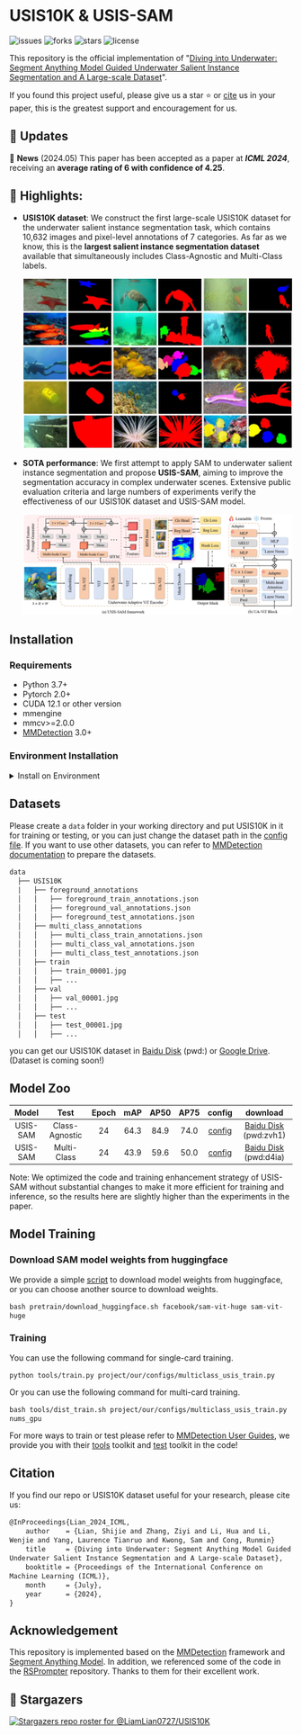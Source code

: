 # USIS10K & USIS-SAM
![issues](https://img.shields.io/github/issues/LiamLian0727/USIS10K)
![forks](https://img.shields.io/github/forks/LiamLian0727/USIS10K?style=flat&color=orange)
![stars](https://img.shields.io/github/stars/LiamLian0727/USIS10K?style=flat&color=red)
![license](https://img.shields.io/github/license/LiamLian0727/USIS10K)

This repository is the official implementation of "[Diving into Underwater: Segment Anything Model Guided Underwater Salient Instance Segmentation and A Large-scale Dataset]()".

If you found this project useful, please give us a star ⭐️ or [cite](#citation) us in your paper, this is the greatest support and encouragement for us.

## :speech_balloon: Updates
🚩 **News** (2024.05) This paper has been accepted as a paper at **_ICML 2024_**, receiving an **average rating of 6 with confidence of 4.25**.

## :rocket: Highlights:
- **USIS10K dataset**: We construct the first large-scale USIS10K dataset for the underwater salient instance segmentation task, which contains 10,632 images and pixel-level annotations of 7 categories. As far as we know, this is the **largest salient instance segmentation dataset** available that simultaneously includes Class-Agnostic and Multi-Class labels.
  
  ![dataset img](figs/dataset_show.png)
- **SOTA performance**: We first attempt to apply SAM to underwater salient instance segmentation and propose **USIS-SAM**, aiming to improve the segmentation accuracy in complex underwater scenes. Extensive public evaluation criteria and large numbers of experiments verify the effectiveness of our USIS10K dataset and USIS-SAM model.
 
  ![framework_img](figs/framework.png)

## Installation

### Requirements
* Python 3.7+
* Pytorch 2.0+
* CUDA 12.1 or other version
* mmengine
* mmcv>=2.0.0
* [MMDetection](https://mmdetection.readthedocs.io/en/latest/get_started.html) 3.0+

### Environment Installation
<details>
<summary>Install on Environment</summary> <br/> 

**Step 0**: Download and install [Miniconda](https://docs.conda.io/projects/miniconda/en/latest/index.html) from the official website.

**Step 1**: Create a conda environment and activate it.

```shell
conda create -n usis python=3.9 -y
conda activate usis
```

**Step 2**: Install [PyTorch](https://pytorch.org/get-started/previous-versions/#v212). If you have experience with PyTorch and have already installed it, you can skip to the next section. 

**Step 3**: Install MMEngine, MMCV, and MMDetection using MIM.

```shell
pip install -U openmim
mim install mmengine
mim install "mmcv>=2.0.0"
mim install mmdet
```

**Step 4**: Install other dependencies from requirements.txt
```shell
pip install -r requirements.txt
```

</details>

## Datasets

Please create a `data` folder in your working directory and put USIS10K in it for training or testing, or you can just change the dataset path in the [config file](project/our/configs). If you want to use other datasets, you can refer to [MMDetection documentation](https://mmdetection.readthedocs.io/en/latest/user_guides/dataset_prepare.html) to prepare the datasets.

    data
      ├── USIS10K
      |   ├── foreground_annotations
      │   │   ├── foreground_train_annotations.json
      │   │   ├── foreground_val_annotations.json
      │   │   ├── foreground_test_annotations.json
      │   ├── multi_class_annotations
      │   │   ├── multi_class_train_annotations.json
      │   │   ├── multi_class_val_annotations.json
      │   │   ├── multi_class_test_annotations.json
      │   ├── train
      │   │   ├── train_00001.jpg
      │   │   ├── ...
      │   ├── val
      │   │   ├── val_00001.jpg
      │   │   ├── ...
      │   ├── test
      │   │   ├── test_00001.jpg
      │   │   ├── ...

you can get our USIS10K dataset in [Baidu Disk]() (pwd:) or [Google Drive]().
(Dataset is coming soon!)

## Model Zoo
|Model|Test|Epoch    | mAP        | AP50      |AP75      |   config |   download |
|:---:|:--:|:-------:|:----------:|:---------:|:--------:|:--------:|:----------:|
|USIS-SAM|Class-Agnostic|24|64.3|84.9|74.0|[config](project/our/configs/foreground_usis_train.py)|[Baidu Disk](https://pan.baidu.com/s/1V-1fGFAvq50vbMer2n7Lkw?pwd=zvh1) (pwd:zvh1)|
|USIS-SAM|Multi-Class|24|43.9|59.6|50.0|[config](project/our/configs/multiclass_usis_train.py)|[Baidu Disk](https://pan.baidu.com/s/11oTHw9F-rAkzcd2d4_F-zQ?pwd=d4ia) (pwd:d4ia)|

Note: We optimized the code and training enhancement strategy of USIS-SAM without substantial changes to make it more efficient for training and inference, so the results here are slightly higher than the experiments in the paper.

## Model Training

### Download SAM model weights from huggingface

We provide a simple [script](pretrain/download_huggingface.sh) to download model weights from huggingface, or you can choose another source to download weights.

```shell
bash pretrain/download_huggingface.sh facebook/sam-vit-huge sam-vit-huge
```

### Training

You can use the following command for single-card training.

```shell
python tools/train.py project/our/configs/multiclass_usis_train.py
```

Or you can use the following command for multi-card training.

```shell
bash tools/dist_train.sh project/our/configs/multiclass_usis_train.py nums_gpu
```

For more ways to train or test please refer to [MMDetection User Guides](https://mmdetection.readthedocs.io/en/latest/user_guides/index.html#useful-tools), we provide you with their [tools](tools/) toolkit and [test](tests/) toolkit in the code!

## Citation
If you find our repo or USIS10K dataset useful for your research, please cite us:
```
@InProceedings{Lian_2024_ICML,
    author    = {Lian, Shijie and Zhang, Ziyi and Li, Hua and Li, Wenjie and Yang, Laurence Tianruo and Kwong, Sam and Cong, Runmin}
    title     = {Diving into Underwater: Segment Anything Model Guided Underwater Salient Instance Segmentation and A Large-scale Dataset},
    booktitle = {Proceedings of the International Conference on Machine Learning (ICML)},
    month     = {July},
    year      = {2024},
}
```

## Acknowledgement
This repository is implemented based on the [MMDetection](https://github.com/open-mmlab/mmdetection) framework and [Segment Anything Model](https://huggingface.co/facebook/sam-vit-huge). In addition, we referenced some of the code in the [RSPrompter](https://github.com/KyanChen/RSPrompter/tree/lightning) repository. Thanks to them for their excellent work.

## 🎉 Stargazers
[![Stargazers repo roster for @LiamLian0727/USIS10K](https://reporoster.com/stars/LiamLian0727/USIS10K)](https://github.com/LiamLian0727/USIS10K/stargazers)





